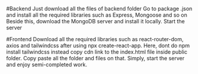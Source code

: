 #Backend
Just download all the files of backend folder
Go to package .json and install all the required libraries such as Express, Mongoose and so on
Beside this, download the MongoDB server and install it locally.
Start the server

#Frontend
Download all the required libraries such as react-router-dom, axios and tailwindcss after using npx create-react-app.
Here, dont do npm install tailwindcss instead copy cdn link to the index.html file inside public folder.
Copy paste all the folder and files on that.
Simply, start the server and enjoy semi-completed work.
